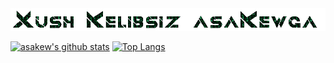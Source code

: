 <div align="center" width="50">

<img src="3Io4KmzAY.gif" alt="Welcome!">

</div>

[![asakew's github stats](https://github-readme-stats.vercel.app/api?username=asakew&show_icons=true)](https://github.com/asakew/)
[![Top Langs](https://github-readme-stats.vercel.app/api/top-langs/?username=asakew&layout=compact)](https://github.com/asakew/)
